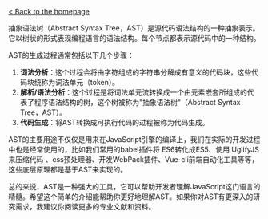 [< Back to the homepage](./README.md)

抽象语法树（Abstract Syntax Tree，AST）是源代码语法结构的一种抽象表示。它以树状的形式表现编程语言的语法结构。每个节点都表示源代码中的一种结构。

AST的生成过程通常包括以下几个步骤：
1. **词法分析**：这个过程会将由字符组成的字符串分解成有意义的代码块，这些代码块统称为词法单元（token）。
2. **解析/语法分析**：这个过程是将词法单元流转换成一个由元素嵌套所组成的代表了程序语法结构的树，这个树被称为\"抽象语法树\"（Abstract Syntax Tree，AST）。
3. **代码生成**：将AST转换成可执行代码的过程被称为代码生成。

AST的主要用途不仅仅是用来在JavaScript引擎的编译上，我们在实际的开发过程中也是经常使用的，比如我们常用的babel插件将 ES6转化成ES5、使用 UglifyJS来压缩代码 、css预处理器、开发WebPack插件、Vue-cli前端自动化工具等等，这些底层原理都是基于AST来实现的。

总的来说，AST是一种强大的工具，它可以帮助开发者理解JavaScript这门语言的精髓。希望这个简单的介绍能帮助你更好地理解AST。如果你对AST有更深入的研究需求，我建议你阅读更多的专业文献和资料。